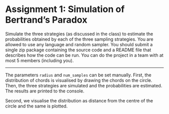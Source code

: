 # Assignment 1: Simulation of Bertrand’s Paradox

Simulate the three strategies (as discussed in the class) to estimate the probabilities obtained by each of the three sampling strategies. You are allowed to use any language and random sampler. You should submit a single zip package containing the source code and a README file that describes how the code can be run. You can do the project in a team with at most 5 members (including you).

<hr>

The parameters `radius` and `num_samples` can be set manually. First, the distribution of chords is visualised by drawing the chords on the circle. Then, the three strategies are simulated and the probabilities are estimated. The results are printed to the console.

Second, we visualise the distribution as distance from the centre of the circle and the same is plotted.